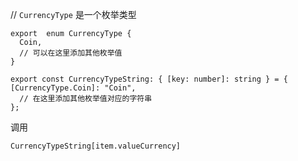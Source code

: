 // `CurrencyType` 是一个枚举类型

```
export  enum CurrencyType {
  Coin,
  // 可以在这里添加其他枚举值
}
```

```
export const CurrencyTypeString: { [key: number]: string } = {
[CurrencyType.Coin]: "Coin",
  // 在这里添加其他枚举值对应的字符串
};
```

调用

```
CurrencyTypeString[item.valueCurrency]
```
